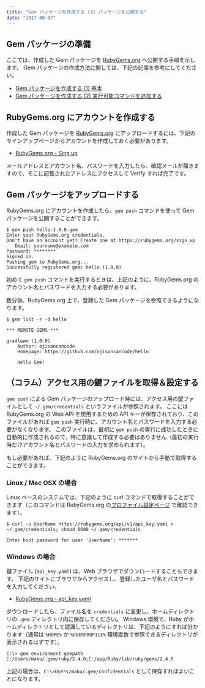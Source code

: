 ```yaml
---
title: "Gem パッケージを作成する (3) パッケージを公開する"
date: "2017-08-07"
---
```


Gem パッケージの準備
----

ここでは、作成した Gem パッケージを [RubyGems.org](https://rubygems.org/) へ公開する手順を示します。
Gem パッケージの作成方法に関しては、下記の記事を参考にしてください。

* [Gem パッケージを作成する (1) 基本](create-gem.html)
* [Gem パッケージを作成する (2) 実行可能コマンドを追加する](create-gem2.html)


RubyGems.org にアカウントを作成する
----

作成した Gem パッケージを [RubyGems.org](https://rubygems.org/) にアップロードするには、下記のサインアップページからアカウントを作成しておく必要があります。

* [RubyGems.org - Sing up](https://rubygems.org/sign_up)

メールアドレスとアカウント名、パスワードを入力したら、確認メールが届きますので、そこに記載されたアドレスにアクセスして Verify すれば完了です。


Gem パッケージをアップロードする
----

RubyGems.org にアカウントを作成したら、`gem push` コマンドを使って Gem パッケージを公開することができます。

~~~
$ gem push hello-1.0.0.gem
Enter your RubyGems.org credentials.
Don't have an account yet? Create one at https://rubygems.org/sign_up
   Email: yourname@example.com
Password: ********
Signed in.
Pushing gem to RubyGems.org...
Successfully registered gem: hello (1.0.0)
~~~

初めて `gem push` コマンドを実行するときは、上記のように、RubyGems.org のアカウント名とパスワードを入力する必要があります。

数分後、RubyGems.org 上で、登録した Gem パッケージを参照できるようになります。

~~~
$ gem list -r -d hello

*** REMOTE GEMS ***

gradleww (1.0.0)
    Author: ojisancancode
    Homepage: https://github.com/ojisancancode/hello

    Hello Gem!
~~~


（コラム）アクセス用の鍵ファイルを取得＆設定する
----

`gem push` による Gem パッケージのアップロード時には、アクセス用の鍵ファイルとして `~/.gem/credentials` というファイルが参照されます。
ここには RubyGems.org の Web API を使用するための API キーが保存されており、このファイルがあれば `gem push` 実行時に、アカウント名とパスワードを入力する必要がなくなります。
このファイルは、最初に `gem push` の実行に成功したときに自動的に作成されるので、特に意識して作成する必要はありません（最初の実行時だけアカウント名とパスワードの入力を求められます）。

もし必要があれば、下記のように RubyGems.org のサイトから手動で取得することができます。

### Linux / Mac OSX の場合

Linux ベースのシステムでは、下記のように curl コマンドで取得することができます（このコマンドは RubyGems.org の[プロファイル設定ページ](https://rubygems.org/profile/edit) で確認できます）。

~~~
$ curl -u UserName https://rubygems.org/api/v1/api_key.yaml > ~/.gem/credentials; chmod 0600 ~/.gem/credentials

Enter host password for user 'UserName': *******
~~~

### Windows の場合

鍵ファイル (`api_key.yaml`) は、Web ブラウザでダウンロードすることもできます。
下記のサイトにブラウザからアクセスし、登録したユーザ名とパスワードを入力してください。

* [RubyGems.org - api_key.yaml](https://rubygems.org/api/v1/api_key.yaml)

ダウンロードしたら、ファイル名を `credentials` に変更し、ホームディレクトリの `.gem` ディレクトリ内に保存してください。
Windows 環境で、Ruby がホームディレクトリとして認識しているディレクトリは、下記のようにすれば分かります（通常は `%HOME%` か `%USERPROFILE%` 環境変数で参照できるディレクトリが表示されるはずです）。

~~~
C:\> gem environment gempath
C:/Users/maku/.gem/ruby/2.4.0;C:/app/Ruby/lib/ruby/gems/2.4.0
~~~

上記の場合は、`C:\>Users/maku/.gem/confidentials` として保存すればよいことになります。

